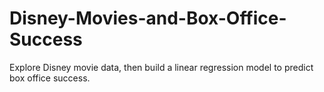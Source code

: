 # Disney-Movies-and-Box-Office-Success
Explore Disney movie data, then build a linear regression model to predict box office success.
